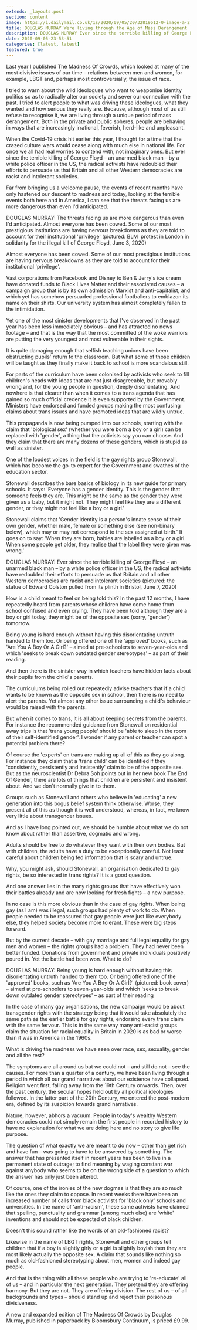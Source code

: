```yaml
---
extends: _layouts.post
section: content
image: https://i.dailymail.co.uk/1s/2020/09/05/20/32819612-0-image-a-2_1599333461272.jpg 
title: DOUGLAS MURRAY Were living through the Age of Mass Derangement  
description: DOUGLAS MURRAY Ever since the terrible killing of George Floyd, the radicals have redoubled their efforts to persuade us that Britain is a racist and intolerant society. 
date: 2020-09-05-23-53-51 
categories: [latest, latest] 
featured: true 
--- 
```

Last year I published The Madness Of Crowds, which looked at many of the most divisive issues of our time – relations between men and women, for example, LBGT and, perhaps most controversially, the issue of race.

I tried to warn about the wild ideologues who want to weaponise identity politics so as to radically alter our society and sever our connection with the past. I tried to alert people to what was driving these ideologues, what they wanted and how serious they really are. Because, although most of us still refuse to recognise it, we are living through a unique period of mass derangement. Both in the private and public spheres, people are behaving in ways that are increasingly irrational, feverish, herd-like and unpleasant.

When the Covid-19 crisis hit earlier this year, I thought for a time that the crazed culture wars would cease along with much else in national life. For once we all had real worries to contend with, not imaginary ones. But ever since the terrible killing of George Floyd – an unarmed black man – by a white police officer in the US, the radical activists have redoubled their efforts to persuade us that Britain and all other Western democracies are racist and intolerant societies.

Far from bringing us a welcome pause, the events of recent months have only hastened our descent to madness and today, looking at the terrible events both here and in America, I can see that the threats facing us are more dangerous than even I'd anticipated.

DOUGLAS MURRAY: The threats facing us are more dangerous than even I'd anticipated. Almost everyone has been cowed. Some of our most prestigious institutions are having nervous breakdowns as they are told to account for their institutional 'privilege' (pictured: BLM  protest in London in solidarity for the illegal kill of George Floyd, June 3, 2020)

Almost everyone has been cowed. Some of our most prestigious institutions are having nervous breakdowns as they are told to account for their institutional 'privilege'.

Vast corporations from Facebook and Disney to Ben & Jerry's ice cream have donated funds to Black Lives Matter and their associated causes – a campaign group that is by its own admission Marxist and anti-capitalist, and which yet has somehow persuaded professional footballers to emblazon its name on their shirts. Our university system has almost completely fallen to the intimidation.

Yet one of the most sinister developments that I've observed in the past year has been less immediately obvious – and has attracted no news footage – and that is the way that the most committed of the woke warriors are putting the very youngest and most vulnerable in their sights.

It is quite damaging enough that selfish teaching unions have been obstructing pupils' return to the classroom. But what some of those children will be taught as they finally make it back to school is more scandalous still.

For parts of the curriculum have been colonised by activists who seek to fill children's heads with ideas that are not just disagreeable, but provably wrong and, for the young people in question, deeply disorientating. And nowhere is that clearer than when it comes to a trans agenda that has gained so much official credence it is even supported by the Government. Ministers have endorsed and funded groups making the most confusing claims about trans issues and have promoted ideas that are wildly untrue.

This propaganda is now being pumped into our schools, starting with the claim that 'biological sex' (whether you were born a boy or a girl) can be replaced with 'gender', a thing that the activists say you can choose. And they claim that there are many dozens of these genders, which is stupid as well as sinister.

One of the loudest voices in the field is the gay rights group Stonewall, which has become the go-to expert for the Government and swathes of the education sector.

Stonewall describes the bare basics of biology in its new guide for primary schools. It says: 'Everyone has a gender identity. This is the gender that someone feels they are. This might be the same as the gender they were given as a baby, but it might not. They might feel like they are a different gender, or they might not feel like a boy or a girl.'

Stonewall claims that 'Gender identity is a person's innate sense of their own gender, whether male, female or something else (see non-binary below), which may or may not correspond to the sex assigned at birth.' It goes on to say: 'When they are born, babies are labelled as a boy or a girl. When some people get older, they realise that the label they were given was wrong.'

DOUGLAS MURRAY: Ever since the terrible killing of George Floyd – an unarmed black man – by a white police officer in the US, the radical activists have redoubled their efforts to persuade us that Britain and all other Western democracies are racist and intolerant societies (pictured: the statue of Edward Colston pulled from its plinth in Bristol, June 7, 2020)

How is a child meant to feel on being told this? In the past 12 months, I have repeatedly heard from parents whose children have come home from school confused and even crying. They have been told although they are a boy or girl today, they might be of the opposite sex (sorry, 'gender') tomorrow.

Being young is hard enough without having this disorientating untruth handed to them too. Or being offered one of the 'approved' books, such as 'Are You A Boy Or A Girl?' – aimed at pre-schoolers to seven-year-olds and which 'seeks to break down outdated gender stereotypes' – as part of their reading.

And then there is the sinister way in which teachers have hidden facts about their pupils from the child's parents.

The curriculums being rolled out repeatedly advise teachers that if a child wants to be known as the opposite sex in school, then there is no need to alert the parents. Yet almost any other issue surrounding a child's behaviour would be raised with the parents.

But when it comes to trans, it is all about keeping secrets from the parents. For instance the recommended guidance from Stonewall on residential away trips is that 'trans young people' should be 'able to sleep in the room of their self-identified gender'. I wonder if any parent or teacher can spot a potential problem there?

Of course the 'experts' on trans are making up all of this as they go along. For instance they claim that a 'trans child' can be identified if they 'consistently, persistently and insistently' claim to be of the opposite sex. But as the neuroscientist Dr Debra Soh points out in her new book The End Of Gender, there are lots of things that children are persistent and insistent about. And we don't normally give in to them.

Groups such as Stonewall and others who believe in 'educating' a new generation into this bogus belief system think otherwise. Worse, they present all of this as though it is well understood, whereas, in fact, we know very little about transgender issues.

And as I have long pointed out, we should be humble about what we do not know about rather than assertive, dogmatic and wrong.

Adults should be free to do whatever they want with their own bodies. But with children, the adults have a duty to be exceptionally careful. Not least careful about children being fed information that is scary and untrue.

Why, you might ask, should Stonewall, an organisation dedicated to gay rights, be so interested in trans rights? It is a good question.

And one answer lies in the many rights groups that have effectively won their battles already and are now looking for fresh fights – a new purpose.

In no case is this more obvious than in the case of gay rights. When being gay (as I am) was illegal, such groups had plenty of work to do. When people needed to be reassured that gay people were just like everybody else, they helped society become more tolerant. These were big steps forward.

But by the current decade – with gay marriage and full legal equality for gay men and women – the rights groups had a problem. They had never been better funded. Donations from government and private individuals positively poured in. Yet the battle had been won. What to do?

DOUGLAS MURRAY: Being young is hard enough without having this disorientating untruth handed to them too. Or being offered one of the 'approved' books, such as 'Are You A Boy Or A Girl?' (pictured: book cover) – aimed at pre-schoolers to seven-year-olds and which 'seeks to break down outdated gender stereotypes' – as part of their reading

In the case of many gay organisations, the new campaign would be about transgender rights with the strategy being that it would take absolutely the same path as the earlier battle for gay rights, endorsing every trans claim with the same fervour. This is in the same way many anti-racist groups claim the situation for racial equality in Britain in 2020 is as bad or worse than it was in America in the 1960s.

What is driving the madness we have seen over race, sex, sexuality, gender and all the rest?

The symptoms are all around us but we could not – and still do not – see the causes. For more than a quarter of a century, we have been living through a period in which all our grand narratives about our existence have collapsed. Religion went first, falling away from the 19th Century onwards. Then, over the past century, the secular hopes held out by all political ideologies followed. In the latter part of the 20th Century, we entered the post-modern era, defined by its suspicion towards grand narratives.

Nature, however, abhors a vacuum. People in today's wealthy Western democracies could not simply remain the first people in recorded history to have no explanation for what we are doing here and no story to give life purpose.

The question of what exactly we are meant to do now – other than get rich and have fun – was going to have to be answered by something. The answer that has presented itself in recent years has been to live in a permanent state of outrage; to find meaning by waging constant war against anybody who seems to be on the wrong side of a question to which the answer has only just been altered.

Of course, one of the ironies of the new dogmas is that they are so much like the ones they claim to oppose. In recent weeks there have been an increased number of calls from black activists for 'black only' schools and universities. In the name of 'anti-racism', these same activists have claimed that spelling, punctuality and grammar (among much else) are 'white' inventions and should not be expected of black children.

Doesn't this sound rather like the words of an old-fashioned racist?

Likewise in the name of LBGT rights, Stonewall and other groups tell children that if a boy is slightly girly or a girl is slightly boyish then they are most likely actually the opposite sex. A claim that sounds like nothing so much as old-fashioned stereotyping about men, women and indeed gay people.

And that is the thing with all these people who are trying to 're-educate' all of us – and in particular the next generation. They pretend they are offering harmony. But they are not. They are offering division. The rest of us – of all backgrounds and types – should stand up and reject their poisonous divisiveness. 

A new and expanded edition of The Madness Of Crowds by Douglas Murray, published in paperback by Bloomsbury Continuum, is priced £9.99.

